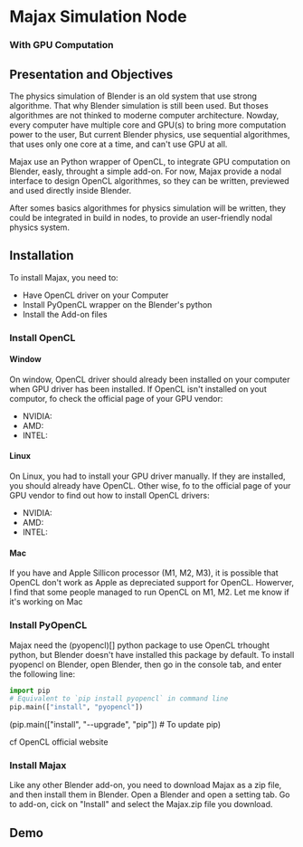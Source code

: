 # Majax Simulation Node
### With GPU Computation

## Presentation and Objectives
The physics simulation of Blender is an old system that use strong algorithme. That why Blender simulation is still been used. But thoses algorithmes are not thinked to moderne computer architecture. Nowday, every computer have multiple core and GPU(s) to bring more computation power to the user, But current Blender physics, use sequential algorithmes, that uses only one core at a time, and can't use GPU at all.

Majax use an Python wrapper of OpenCL, to integrate GPU computation on Blender, easly, throught a simple add-on.
For now, Majax provide a nodal interface to design OpenCL algorithmes, so they can be written, previewed and used directly inside Blender. 

After somes basics algorithmes for physics simulation will be written, they could be integrated in build in nodes, to provide an user-friendly nodal physics system.

## Installation
To install Majax, you need to:
 - Have OpenCL driver on your Computer
 - Install PyOpenCL wrapper on the Blender's python
 - Install the Add-on files

### Install OpenCL
#### Window
On window, OpenCL driver should already been installed on your computer when GPU driver has been installed.
If OpenCL isn't installed on yout computor, fo check the official page of your GPU vendor:
 - NVIDIA: 
 - AMD: 
 - INTEL: 

#### Linux
On Linux, you had to install your GPU driver manually. If they are installed, you should already have OpenCL.
Other wise, fo to the official page of your GPU vendor to find out how to install OpenCL drivers:
 - NVIDIA: 
 - AMD: 
 - INTEL: 

#### Mac
If you have and Apple Sillicon processor (M1, M2, M3), it is possible that OpenCL don't work as Apple as depreciated support for OpenCL. 
Howerver, I find that some people managed to run OpenCL on M1, M2.
Let me know if it's working on Mac

### Install PyOpenCL
Majax need the (pyopencl)[] python package to use OpenCL trhought python, but Blender doesn't have installed this package by default. To install pyopencl on Blender, open Blender, then go in the console tab, and enter the following line:
```python
import pip
# Equivalent to `pip install pyopencl` in command line
pip.main(["install", "pyopencl"])
```
(pip.main(["install", "--upgrade", "pip"]) # To update pip)


cf OpenCL official website

### Install Majax
Like any other Blender add-on, you need to download Majax as a zip file, and then install them in Blender.
Open a Blender and open a setting tab. Go to add-on, cick on "Install" and select the Majax.zip file you download.

## Demo
